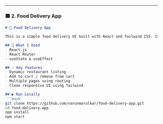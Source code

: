 
---

### 🟩 2. **Food Delivery App**

```markdown
# 🍕 Food Delivery App

This is a simple food delivery UI built with React and Tailwind CSS. It shows restaurant menus, and lets users add/remove items from cart. I built it to practice routing and state management in React.

## 🧰 What I Used
- React.js
- React Router
- useState & useEffect

## 💡 Key Features
- Dynamic restaurant listing
- Add to cart / remove from cart
- Multiple pages using routing
- Clean responsive UI using Tailwind

## ▶️ Run Locally
```bash
git clone https://github.com/varunmarulkar/food-delivery-app.git
cd food-delivery-app
npm install
npm start
